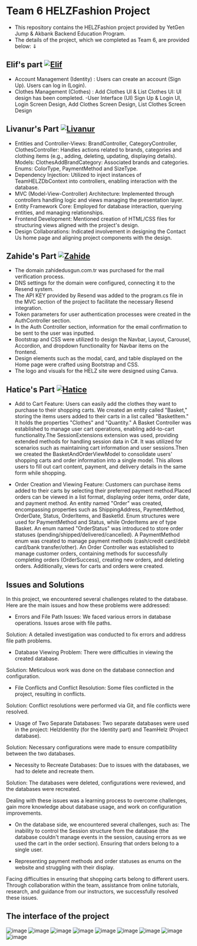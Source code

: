 # Team 6 HELZFashion Project
- This repository contains the HELZFashion project provided by YetGen Jump & Akbank Backend Education Program. 
- The details of the project, which we completed as Team 6, are provided below: ⇓

## Elif's part [![Elif](https://img.shields.io/badge/Elif-181717?style=for-the-badge&logo=github&logoColor=white)](https://github.com/elifbaykara)
- Account Management (Identity) : Users can create an account (Sign Up).
Users can log in (Login).
- Clothes Management (Clothes) : Add Clothes UI & List Clothes UI:
UI design has been completed.
-User Interface (UI)
Sign Up & Login UI, Login Screen Design, Add Clothes Screen Design, List Clothes Screen Design


## Livanur's Part  [![Livanur](https://img.shields.io/badge/Livanur-181717?style=for-the-badge&logo=github&logoColor=white)](https://github.com/livaae)
- Entities and Controller-Views: BrandController, CategoryController, ClothesController: Handles actions related to brands, categories and clothing items (e.g., adding, deleting, updating, displaying details). Models: ClothesAddBrandCategory: Associated brands and categories. Enums: ColorType, PaymentMethod and SizeType.
- Dependency Injection: Utilized to inject instances of TeamHELZDbContext into controllers, enabling interaction with the database.
- MVC (Model-View-Controller) Architecture: Implemented through controllers handling logic and views managing the presentation layer.
- Entity Framework Core: Employed for database interaction, querying entities, and managing relationships.
- Frontend Development: Mentioned creation of HTML/CSS files for structuring views aligned with the project's design.
- Design Collaborations: Indicated involvement in designing the Contact Us home page and aligning project components with the design.

## Zahide's Part [![Zahide](https://img.shields.io/badge/Zahide-181717?style=for-the-badge&logo=github&logoColor=white)](https://github.com/zahidedusgun)
- The domain zahidedusgun.com.tr was purchased for the mail verification process.
- DNS settings for the domain were configured, connecting it to the Resend system.
- The API KEY provided by Resend was added to the program.cs file in the MVC section of the project to facilitate the necessary Resend integration.
- Token parameters for user authentication processes were created in the AuthController section.
- In the Auth Controller section, information for the email confirmation to be sent to the user was inputted.
- Bootstrap and CSS were utilized to design the Navbar, Layout, Carousel, Accordion, and dropdown functionality for Navbar items on the frontend.
- Design elements such as the modal, card, and table displayed on the Home page were crafted using Bootstrap and CSS.
- The logo and visuals for the HELZ site were designed using Canva.


## Hatice's Part  [![Hatice](https://img.shields.io/badge/Hatice-181717?style=for-the-badge&logo=github&logoColor=white)](https://github.com/hatice-dvc)
- Add to Cart Feature: Users can easily add the clothes they want to purchase to their shopping carts. We created an entity called "Basket," storing the items users added to their carts in a list called "BasketItem." It holds the properties "Clothes" and "Quantity." A Basket Controller was established to manage user cart operations, enabling add-to-cart functionality.The SessionExtensions extension was used, providing extended methods for handling session data in C#. It was utilized for scenarios such as maintaining cart information and user sessions.Then we created the BasketAndOrderViewModel to consolidate users' shopping carts and order information into a single model. This allows users to fill out cart content, payment, and delivery details in the same form while shopping.

- Order Creation and Viewing Feature: Customers can purchase items added to their carts by selecting their preferred payment method.Placed orders can be viewed in a list format, displaying order items, order date, and payment method. An entity named "Order" was created, encompassing properties such as ShippingAddress, PaymentMethod, OrderDate, Status, OrderItems, and BasketId. Enum structures were used for PaymentMethod and Status, while OrderItems are of type Basket. An enum named "OrderStatus" was introduced to store order statuses (pending/shipped/delivered/cancelled). A PaymentMethod enum was created to manage payment methods (cash/credit card/debit card/bank transfer/other). An Order Controller was established to manage customer orders, containing methods for successfully completing orders (OrderSuccess), creating new orders, and deleting orders. Additionally, views for carts and orders were created.

## Issues and Solutions
In this project, we encountered several challenges related to the database. Here are the main issues and how these problems were addressed:
- Errors and File Path Issues:
We faced various errors in database operations. Issues arose with file paths.

Solution:
A detailed investigation was conducted to fix errors and address file path problems.


- Database Viewing Problem:
There were difficulties in viewing the created database.

Solution:
Meticulous work was done on the database connection and configuration.


- File Conflicts and Conflict Resolution:
Some files conflicted in the project, resulting in conflicts.

Solution:
Conflict resolutions were performed via Git, and file conflicts were resolved.


- Usage of Two Separate Databases:
Two separate databases were used in the project: HelzIdentity (for the Identity part) and TeamHelz (Project database).

Solution:
Necessary configurations were made to ensure compatibility between the two databases.


- Necessity to Recreate Databases:
Due to issues with the databases, we had to delete and recreate them.

Solution:
The databases were deleted, configurations were reviewed, and the databases were recreated.


Dealing with these issues was a learning process to overcome challenges, gain more knowledge about database usage, and work on configuration improvements.


- On the database side, we encountered several challenges, such as:
The inability to control the Session structure from the database (the database couldn't manage events in the session, causing errors as we used the cart in the order section).
Ensuring that orders belong to a single user.


- Representing payment methods and order statuses as enums on the website and struggling with their display.


Facing difficulties in ensuring that shopping carts belong to different users.
Through collaboration within the team, assistance from online tutorials, research, and guidance from our instructors, we successfully resolved these issues.

## The interface of the project
![image](https://github.com/elifbaykara/HELZFashion/assets/141638184/283d4054-0fc3-4670-877f-6d07a3b71df0)
![image](https://github.com/elifbaykara/HELZFashion/assets/141638184/84f78f62-db54-46dc-93fb-b86aef815bc1)
![image](https://github.com/elifbaykara/HELZFashion/assets/141638184/9034368b-f34f-400f-a835-ac60fedb0134)
![image](https://github.com/elifbaykara/HELZFashion/assets/141638184/c19c2a28-6008-46de-bb0f-efbabf022779)
![image](https://github.com/elifbaykara/HELZFashion/assets/141638184/53fb2384-2c87-4ab3-8706-787a9d2989de)
![image](https://github.com/elifbaykara/HELZFashion/assets/141638184/f424ac49-9a66-4782-8f09-9e0af43e5393)
![image](https://github.com/elifbaykara/HELZFashion/assets/141638184/e28c0f93-2013-43d9-badf-b6a4276e21fa)
![image](https://github.com/elifbaykara/HELZFashion/assets/141638184/bd655ba9-83e9-433a-8437-b21e842bc9ae)
![image](https://github.com/elifbaykara/HELZFashion/assets/141638184/be00df45-d3ca-401c-814e-72d1c123f678)






